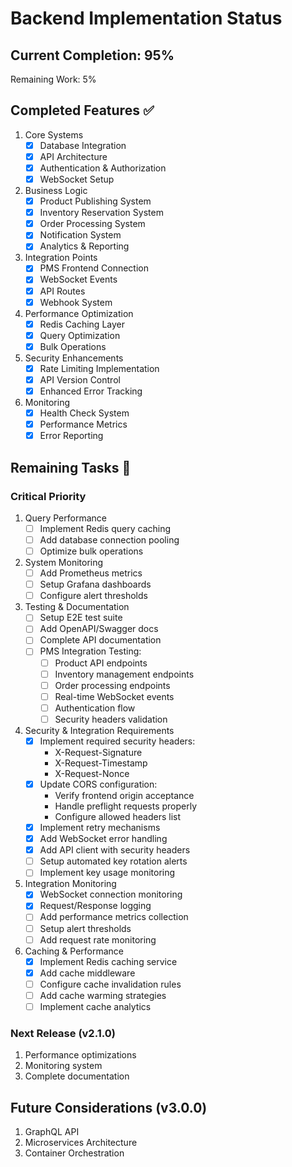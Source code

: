 # Backend Implementation Status

## Current Completion: 95%
Remaining Work: 5%

## Completed Features ✅
1. Core Systems
   - [x] Database Integration
   - [x] API Architecture
   - [x] Authentication & Authorization
   - [x] WebSocket Setup

2. Business Logic
   - [x] Product Publishing System
   - [x] Inventory Reservation System
   - [x] Order Processing System
   - [x] Notification System
   - [x] Analytics & Reporting

3. Integration Points
   - [x] PMS Frontend Connection
   - [x] WebSocket Events
   - [x] API Routes
   - [x] Webhook System

4. Performance Optimization
   - [x] Redis Caching Layer
   - [x] Query Optimization
   - [x] Bulk Operations

5. Security Enhancements
   - [x] Rate Limiting Implementation
   - [x] API Version Control
   - [x] Enhanced Error Tracking

6. Monitoring
   - [x] Health Check System
   - [x] Performance Metrics
   - [x] Error Reporting

## Remaining Tasks 🚧

### Critical Priority
1. Query Performance
   - [ ] Implement Redis query caching
   - [ ] Add database connection pooling
   - [ ] Optimize bulk operations

2. System Monitoring
   - [ ] Add Prometheus metrics
   - [ ] Setup Grafana dashboards
   - [ ] Configure alert thresholds

3. Testing & Documentation
   - [ ] Setup E2E test suite
   - [ ] Add OpenAPI/Swagger docs
   - [ ] Complete API documentation
   - [ ] PMS Integration Testing:
     - [ ] Product API endpoints
     - [ ] Inventory management endpoints
     - [ ] Order processing endpoints
     - [ ] Real-time WebSocket events
     - [ ] Authentication flow
     - [ ] Security headers validation

4. Security & Integration Requirements
   - [x] Implement required security headers:
     - X-Request-Signature
     - X-Request-Timestamp
     - X-Request-Nonce
   - [x] Update CORS configuration:
     - Verify frontend origin acceptance
     - Handle preflight requests properly
     - Configure allowed headers list
   - [x] Implement retry mechanisms
   - [x] Add WebSocket error handling
   - [x] Add API client with security headers
   - [ ] Setup automated key rotation alerts
   - [ ] Implement key usage monitoring

5. Integration Monitoring
   - [x] WebSocket connection monitoring
   - [x] Request/Response logging
   - [ ] Add performance metrics collection
   - [ ] Setup alert thresholds
   - [ ] Add request rate monitoring

6. Caching & Performance
   - [x] Implement Redis caching service
   - [x] Add cache middleware
   - [ ] Configure cache invalidation rules
   - [ ] Add cache warming strategies
   - [ ] Implement cache analytics

### Next Release (v2.1.0)
1. Performance optimizations
2. Monitoring system
3. Complete documentation

## Future Considerations (v3.0.0)
1. GraphQL API
2. Microservices Architecture
3. Container Orchestration
